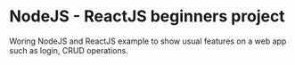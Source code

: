 # NodeJS - ReactJS beginners project

Woring NodeJS and ReactJS example to show usual features on a web app such as login, CRUD operations.